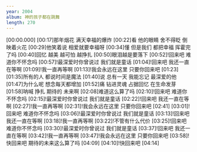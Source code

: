 ```yaml
---
year: 2004
album: 神的孩子都在跳舞
length: 270
---
```

[00:00.000]
[00:17]那年烟花 满天幸福的爆炸
[00:22]看 他的眼睛 舍不得眨 倒映着火花
[00:29]他笑着说 相爱就要幸福呀
[00:34]懂 但是我们 都把幸福 挥霍完了吗
[00:40]回忆 越美 越可怕 越挣扎
[00:50]眼泪越是要落下
[00:52]!回来吧 难道你不怀念吗
[00:57]!最深爱时你曾说过 我们就是童话
[01:04]!回来吧 我还一直在等啊
[01:09]!我一直再等啊
[01:13]!我会永远在这里 只要你回来吧
[01:23]
[01:35]所有的人 都说时间是魔法
[01:40]说 总有一天 我能忘记 最深爱的他
[01:47]为什么呢 想念每天都增加
[01:52]痛 钻进灵魂 占据回忆 在生命发芽
[01:58]呐喊 挣扎 期待的 未来啊
[02:08]难道这么算了吗
[02:10]!回来吧 难道你不怀念吗
[02:15]!最深爱时你曾说过 我们就是童话
[02:22]!回来吧 我还一直在等啊
[02:27]!我一直再等啊
[02:31]!我会永远在这里 只要你回来吧
[02:41]
[03:01]!回来吧 难道你不怀念吗
[03:06]!最深爱时你曾说过 我们就是童话
[03:13]!回来吧 我还一直在等啊
[03:18]!我一直再等啊
[03:22]!不管有什么代价
[03:25]!回来吧 难道你不怀念吗
[03:30]!最深爱时你曾说过 我们就是童话
[03:37]!回来吧 我还一直在等啊
[03:42]!我一直再等啊
[03:47]!我会永远在这里 只要你回来吧
[03:58]!快回来吧 期待的未来这么算了吗
[04:09]
[04:10]!快回来吧
[04:14]